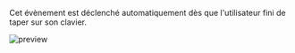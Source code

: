 Cet évènement est déclenché automatiquement dès que l'utilisateur fini de taper sur son clavier.

![preview](/images/events/stopTyping-fr.png)